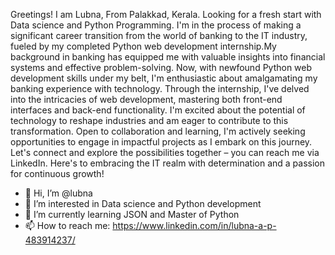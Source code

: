 
Greetings! I am Lubna, From Palakkad, Kerala. Looking for a fresh start with Data science and Python Programming.
I'm in the process of making a significant career transition from the world of banking to the IT industry, fueled by my completed Python web development internship.My background in banking has equipped me with valuable insights into financial systems and effective problem-solving. Now, with newfound Python web development skills under my belt, I'm enthusiastic about amalgamating my banking experience with technology. 
Through the internship, I've delved into the intricacies of web development, mastering both front-end interfaces and back-end functionality. I'm excited about the potential of technology to reshape industries and am eager to contribute to this transformation. Open to collaboration and learning, I'm actively seeking opportunities to engage in impactful projects as I embark on this journey. 
Let's connect and explore the possibilities together – you can reach me via LinkedIn. Here's to embracing the IT realm with determination and a passion for continuous growth!



- 👋 Hi, I’m @lubna
- 👀 I’m interested in Data science and Python development
- 🌱 I’m currently learning JSON and Master of Python
- 📫 How to reach me: https://www.linkedin.com/in/lubna-a-p-483914237/

<!---
lubna5854/lubna5854 is a ✨ special ✨ repository because its `README.md` (this file) appears on your GitHub profile.
You can click the Preview link to take a look at your changes.
--->
